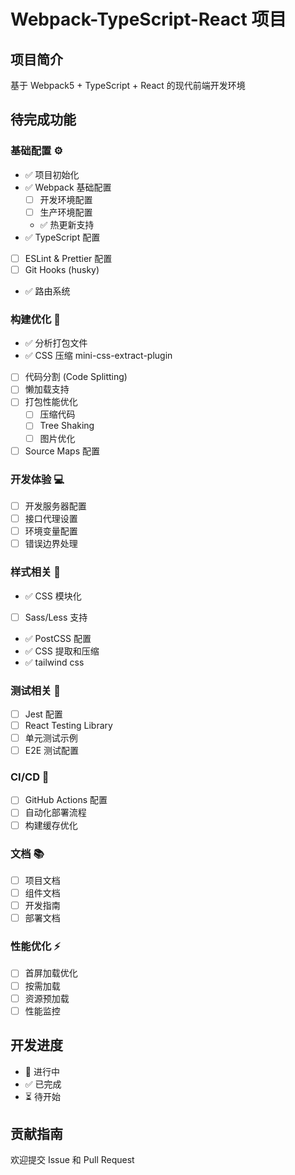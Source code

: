 # Webpack-TypeScript-React 项目

## 项目简介
基于 Webpack5 + TypeScript + React 的现代前端开发环境

## 待完成功能

### 基础配置 ⚙️
- ✅ 项目初始化
- ✅ Webpack 基础配置
  - [ ] 开发环境配置
  - [ ] 生产环境配置
  - ✅ 热更新支持
- ✅ TypeScript 配置
- [ ] ESLint & Prettier 配置
- [ ] Git Hooks (husky)
- ✅ 路由系统

### 构建优化 🚀
- ✅ 分析打包文件
- ✅ CSS 压缩 mini-css-extract-plugin
- [ ] 代码分割 (Code Splitting)
- [ ] 懒加载支持
- [ ] 打包性能优化
  - [ ] 压缩代码
  - [ ] Tree Shaking
  - [ ] 图片优化
- [ ] Source Maps 配置

### 开发体验 💻
- [ ] 开发服务器配置
- [ ] 接口代理设置
- [ ] 环境变量配置
- [ ] 错误边界处理

### 样式相关 🎨
- ✅ CSS 模块化
- [ ] Sass/Less 支持
- ✅ PostCSS 配置
- ✅ CSS 提取和压缩
- ✅ tailwind css

### 测试相关 🧪
- [ ] Jest 配置
- [ ] React Testing Library
- [ ] 单元测试示例
- [ ] E2E 测试配置

### CI/CD 🔄
- [ ] GitHub Actions 配置
- [ ] 自动化部署流程
- [ ] 构建缓存优化

### 文档 📚
- [ ] 项目文档
- [ ] 组件文档
- [ ] 开发指南
- [ ] 部署文档

### 性能优化 ⚡
- [ ] 首屏加载优化
- [ ] 按需加载
- [ ] 资源预加载
- [ ] 性能监控

## 开发进度
- 🚀 进行中
- ✅ 已完成
- ⏳ 待开始

## 贡献指南
欢迎提交 Issue 和 Pull Request
